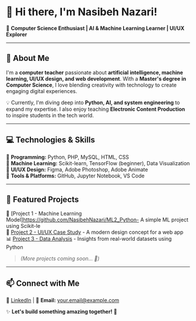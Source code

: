 # 👋 Hi there, I'm Nasibeh Nazari!  

🌟 **Computer Science Enthusiast | AI & Machine Learning Learner | UI/UX Explorer**  

---  

## 🔹 About Me  
I'm a **computer teacher** passionate about **artificial intelligence, machine learning, UI/UX design, and web development**. With a **Master's degree in Computer Science**, I love blending creativity with technology to create engaging digital experiences.  

💡 Currently, I'm diving deep into **Python, AI, and system engineering** to expand my expertise. I also enjoy teaching **Electronic Content Production** to inspire students in the tech world.  

---  

## 💻 Technologies & Skills  
🔹 **Programming:** Python, PHP, MySQL, HTML, CSS  
🔹 **Machine Learning:** Scikit-learn, TensorFlow (beginner), Data Visualization  
🔹 **UI/UX Design:** Figma, Adobe Photoshop, Adobe Animate  
🔹 **Tools & Platforms:** GitHub, Jupyter Notebook, VS Code  

---  

## 📌 Featured Projects  
🚀 [Project 1 - Machine Learning Model]https://github.com/NasibehNazari/ML2_Python- A simple ML project using Scikit-le  
🎨 [Project 2 - UI/UX Case Study](#) - A modern design concept for a web app  
📊 [Project 3 - Data Analysis](#) - Insights from real-world datasets using Python  

> *(More projects coming soon... 🚧)*  

---  

## 📫 Connect with Me  
🔗 [LinkedIn](#) | 📧 **Email:** [your.email@example.com](mailto:Nasibeh.nazari@gmail.com)  

✨ **Let's build something amazing together!** 🚀  

<!---
NasibehNazari/NasibehNazari is a ✨ special ✨ repository because its `README.md` (this file) appears on your GitHub profile.
You can click the Preview link to take a look at your changes.
--->

